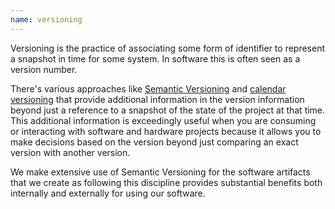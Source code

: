 ```yaml
---
name: versioning
---
```

Versioning is the practice of associating some form of identifier to represent a snapshot in time for some system.
In software this is often seen as a version number.

There's various approaches like [Semantic Versioning](https://semver.org/) and [calendar versioning](https://calver.org/) that provide additional information in the version information beyond just a reference to a snapshot of the state of the project at that time. This additional information is exceedingly useful when you are consuming or interacting with software and hardware projects because it allows you to make decisions based on the version beyond just comparing an exact version with another version.

We make extensive use of Semantic Versioning for the software artifacts that we create as following this discipline provides substantial benefits both internally and externally for using our software.
